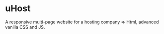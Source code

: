 # uHost

A responsive multi-page website for a hosting company => Html, advanced vanilla CSS and JS.
